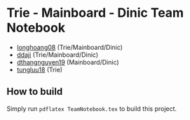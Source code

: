 # Trie - Mainboard - Dinic Team Notebook

- [longhoang08](https://codeforces.com/profile/longhoang08) (Trie/Mainboard/Dinic)
- [ddaji](https://codeforces.com/profile/_D41_) (Trie/Mainboard/Dinic)
- [dthangnguyen19](https://codeforces.com/profile/dthangnguyen19) (Mainboard/Dinic)
- [tungluu18](https://codeforces.com/profile/IHaveBeenBlueFor3Years) (Trie)

## How to build
Simply run `pdflatex TeamNotebook.tex` to build this project.
